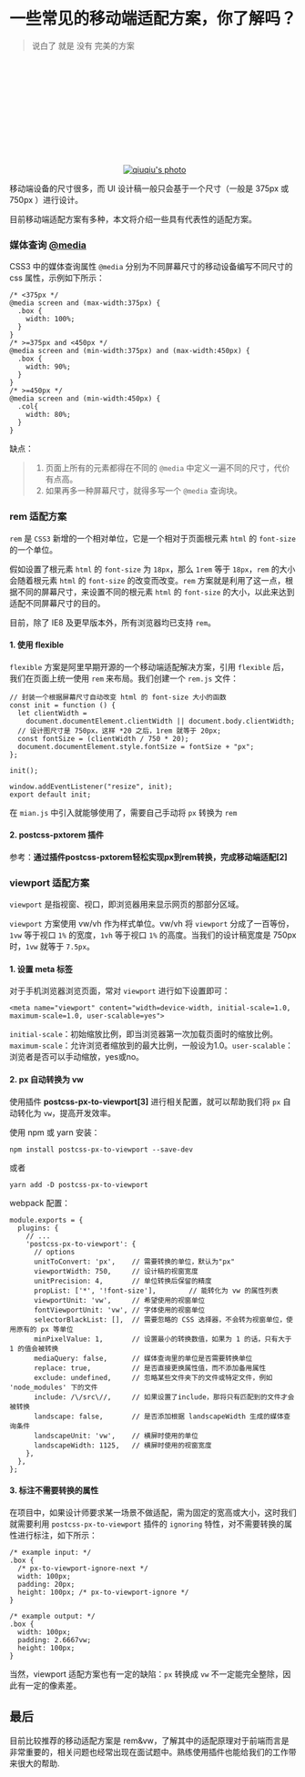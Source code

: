 # 一些常见的移动端适配方案，你了解吗？

> 说白了 就是 没有 完美的方案

[![img](data:image/svg+xml,%3csvg%20xmlns=%27http://www.w3.org/2000/svg%27%20version=%271.1%27%20width=%27200%27%20height=%27200%27/%3e)![qiuqiu's photo](D:/%E6%96%87%E4%BB%B6/typora%E5%9B%BE%E7%89%87/vfPOm9bVP.jpeg)](https://hashnode.com/@Summer99)

移动端设备的尺寸很多，而 UI 设计稿一般只会基于一个尺寸（一般是 375px 或 750px ）进行设计。

目前移动端适配方案有多种，本文将介绍一些具有代表性的适配方案。

### **媒体查询 [@media](https://hashnode.com/@media)**

CSS3 中的媒体查询属性 `@media` 分别为不同屏幕尺寸的移动设备编写不同尺寸的 css 属性，示例如下所示：

```plaintext
/* <375px */
@media screen and (max-width:375px) { 
  .box {
    width: 100%;
  }
}
/* >=375px and <450px */
@media screen and (min-width:375px) and (max-width:450px) {
  .box {
    width: 90%;
  }
}
/* >=450px */
@media screen and (min-width:450px) {
  .col{
    width: 80%;
  }
}

```

缺点：

> 1. 页面上所有的元素都得在不同的 `@media` 中定义一遍不同的尺寸，代价有点高。
> 2. 如果再多一种屏幕尺寸，就得多写一个 `@media` 查询块。

### **rem 适配方案**

`rem` 是 `CSS3` 新增的一个相对单位，它是一个相对于页面根元素 `html` 的 `font-size` 的一个单位。

假如设置了根元素 `html` 的 `font-size` 为 `18px`，那么 `1rem` 等于 `18px`，`rem` 的大小会随着根元素 `html` 的 `font-size` 的改变而改变。`rem` 方案就是利用了这一点，根据不同的屏幕尺寸，来设置不同的根元素 `html` 的 `font-size` 的大小，以此来达到适配不同屏幕尺寸的目的。

目前，除了 IE8 及更早版本外，所有浏览器均已支持 `rem`。

#### **1. 使用 flexible**

`flexible` 方案是阿里早期开源的一个移动端适配解决方案，引用 `flexible` 后，我们在页面上统一使用 `rem` 来布局。我们创建一个 `rem.js` 文件：



```plaintext
// 封装一个根据屏幕尺寸自动改变 html 的 font-size 大小的函数
const init = function () {
  let clientWidth =
    document.documentElement.clientWidth || document.body.clientWidth;
  // 设计图尺寸是 750px，这样 *20 之后，1rem 就等于 20px;
  const fontSize = (clientWidth / 750 * 20);
  document.documentElement.style.fontSize = fontSize + "px";
};

init();

window.addEventListener("resize", init);
export default init;

```

在 `mian.js` 中引入就能够使用了，需要自己手动将 `px` 转换为 `rem`

#### **2. postcss-pxtorem 插件**

参考：**通过插件postcss-pxtorem轻松实现px到rem转换，完成移动端适配[2]**

### **viewport 适配方案**

`viewport` 是指视窗、视口，即浏览器用来显示网页的那部分区域。

`viewport` 方案使用 vw/vh 作为样式单位。vw/vh 将 `viewport` 分成了一百等份，`1vw` 等于视口 `1%` 的宽度，`1vh` 等于视口 `1%` 的高度。当我们的设计稿宽度是 750px 时，`1vw` 就等于 `7.5px`。

#### **1. 设置 meta 标签**

对于手机浏览器浏览页面，常对 `viewport` 进行如下设置即可：



```plaintext
<meta name="viewport" content="width=device-width, initial-scale=1.0, maximum-scale=1.0, user-scalable=yes">

```

`initial-scale`：初始缩放比例，即当浏览器第一次加载页面时的缩放比例。`maximum-scale`：允许浏览者缩放到的最大比例，一般设为1.0。`user-scalable`：浏览者是否可以手动缩放，yes或no。

#### **2. px 自动转换为 vw**

使用插件 **postcss-px-to-viewport[3]** 进行相关配置，就可以帮助我们将 `px` 自动转化为 `vw`，提高开发效率。

使用 npm 或 yarn 安装：



```plaintext
npm install postcss-px-to-viewport --save-dev

```

或者



```plaintext
yarn add -D postcss-px-to-viewport

```

webpack 配置：



```plaintext
module.exports = {
  plugins: {
    // ...
    'postcss-px-to-viewport': {
      // options
      unitToConvert: 'px',    // 需要转换的单位，默认为"px"
      viewportWidth: 750,     // 设计稿的视窗宽度
      unitPrecision: 4,       // 单位转换后保留的精度
      propList: ['*', '!font-size'],        // 能转化为 vw 的属性列表
      viewportUnit: 'vw',     // 希望使用的视窗单位
      fontViewportUnit: 'vw', // 字体使用的视窗单位
      selectorBlackList: [],  // 需要忽略的 CSS 选择器，不会转为视窗单位，使用原有的 px 等单位
      minPixelValue: 1,       // 设置最小的转换数值，如果为 1 的话，只有大于 1 的值会被转换
      mediaQuery: false,      // 媒体查询里的单位是否需要转换单位
      replace: true,          // 是否直接更换属性值，而不添加备用属性
      exclude: undefined,     // 忽略某些文件夹下的文件或特定文件，例如 'node_modules' 下的文件
      include: /\/src\//,     // 如果设置了include，那将只有匹配到的文件才会被转换
      landscape: false,       // 是否添加根据 landscapeWidth 生成的媒体查询条件
      landscapeUnit: 'vw',    // 横屏时使用的单位
      landscapeWidth: 1125,   // 横屏时使用的视窗宽度
    },
  },
};

```

#### **3. 标注不需要转换的属性**

在项目中，如果设计师要求某一场景不做适配，需为固定的宽高或大小，这时我们就需要利用 `postcss-px-to-viewport` 插件的 `ignoring` 特性，对不需要转换的属性进行标注，如下所示：



```plaintext
/* example input: */
.box {
  /* px-to-viewport-ignore-next */
  width: 100px;
  padding: 20px;
  height: 100px; /* px-to-viewport-ignore */
}

/* example output: */
.box {
  width: 100px; 
  padding: 2.6667vw;
  height: 100px;
}

```

当然，viewport 适配方案也有一定的缺陷：`px` 转换成 `vw` 不一定能完全整除，因此有一定的像素差。

## **最后**

目前比较推荐的移动适配方案是 rem&vw，了解其中的适配原理对于前端而言是非常重要的，相关问题也经常出现在面试题中。熟练使用插件也能给我们的工作带来很大的帮助.